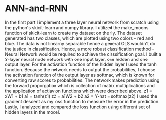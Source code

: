 # ANN-and-RNN

In the first part I implement a three layer neural network from scratch using the python's skicit-learn and numpy library.
I utilized the make_moons function of skicit-learn to create my dataset on the fly. The dataset generated has two classes, which are plotted using two colors - red and blue. The data is not linearny separable hence a general OLS wouldn't do the justice in classification. Hence, a more robust classification method - Neural Network would be required to achieve the classification goal.
I built a 3-layer neural node network with one input layer, one hidden and one output layer. For the activation function of the hidden layer I used the tanh function. Because the network needs to output the probabilities, I choose the activation function of the output layer as softmax, which is known for converting raw scores to probabilities.
The network makes prediction using the forward proporgation which is collection of matrix multiplications and the application of actiavton functions which were described above.
z1 = xW1 + b1
a1 = tanh(z1)
z2 = a1W2 + b2
a2 = Y-hat = softmax(z2)
I used the gradient descent as my loss function to measure the error in the prediction. Lastly, I analyzed and compared the loss function using different set of hidden layers in the model.
